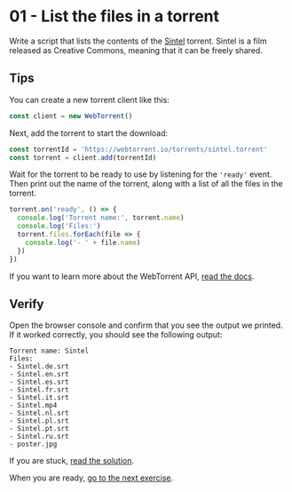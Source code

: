 # 01 - List the files in a torrent

Write a script that lists the contents of the [Sintel](https://webtorrent.io/torrents/sintel.torrent) torrent. Sintel is a film released as Creative Commons, meaning that it can be freely shared.

## Tips

You can create a new torrent client like this:

```js
const client = new WebTorrent()
```

Next, add the torrent to start the download:

```js
const torrentId = 'https://webtorrent.io/torrents/sintel.torrent'
const torrent = client.add(torrentId)
```

Wait for the torrent to be ready to use by listening for the `'ready'` event. Then print out the name of the torrent, along with a list of all the files in the torrent.

```js
torrent.on('ready', () => {
  console.log('Torrent name:', torrent.name)
  console.log('Files:')
  torrent.files.forEach(file => {
    console.log('- ' + file.name)
  })
})
```

If you want to learn more about the WebTorrent API, [read the docs](https://webtorrent.io/docs).

## Verify

Open the browser console and confirm that you see the output we printed. If it worked correctly, you should see the following output:

```
Torrent name: Sintel
Files:
- Sintel.de.srt
- Sintel.en.srt
- Sintel.es.srt
- Sintel.fr.srt
- Sintel.it.srt
- Sintel.mp4
- Sintel.nl.srt
- Sintel.pl.srt
- Sintel.pt.srt
- Sintel.ru.srt
- poster.jpg
```

If you are stuck, [read the solution](https://codepen.io/ferossity/pen/zYvQVbY?editors=1010).

When you are ready, [go to the next exercise](02.md).
